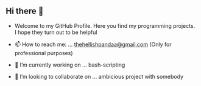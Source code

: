 ## Hi there 👋

- Welcome to my GitHub Profile. Here you find my programming projects. I hope they turn out to be helpful 

- 📫 How to reach me: ... thehellishpandaa@gmail.com (Only for professional purposes)
- 🔭 I’m currently working on ... bash-scripting
- 👯 I’m looking to collaborate on ... ambicious project with somebody
<!--
**TheHellishPandaa/TheHellishPandaa** is a ✨ _special_ ✨ repository because its `README.md` (this file) appears on your GitHub profile.

Here are some ideas to get you started:

- 🔭 I’m currently working on ...
- 🌱 I’m currently learning ...
- 👯 I’m looking to collaborate on ...
- 🤔 I’m looking for help with ...
- 💬 Ask me about ...
- 📫 How to reach me: ...
- 😄 Pronouns: ...
- ⚡ Fun fact: ...
-->
